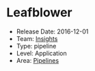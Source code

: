 # Leafblower
* Release Date: 2016-12-01
* Team: [Insights](../teams/insights.md)
* Type: pipeline
* Level: Application
* Area: [Pipelines](areas/pipelines.png)
